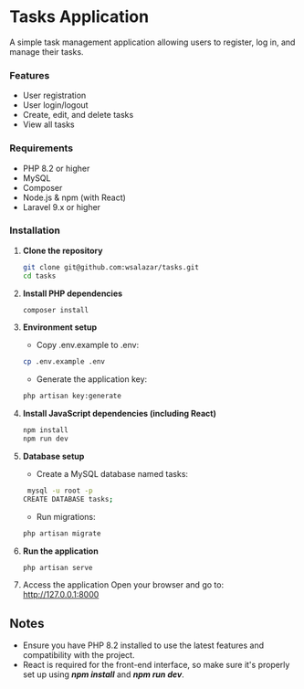 # Tasks Application

A simple task management application allowing users to register, log in, and manage their tasks.

### Features

- User registration
- User login/logout
- Create, edit, and delete tasks
- View all tasks

### Requirements

- PHP 8.2 or higher
- MySQL
- Composer
- Node.js & npm (with React)
- Laravel 9.x or higher

### Installation

1. **Clone the repository**
   ```bash
   git clone git@github.com:wsalazar/tasks.git
   cd tasks
2. **Install PHP dependencies**
    ```bash
   composer install
3. **Environment setup**
   - Copy .env.example to .env:
   ```bash
   cp .env.example .env
   ```
   - Generate the application key:
   ```bash
   php artisan key:generate
4. **Install JavaScript dependencies (including React)**
    ```bash
   npm install
   npm run dev

5. **Database setup**
   - Create a MySQL database named tasks:
    ```bash
     mysql -u root -p
    CREATE DATABASE tasks;
   ```
   - Run migrations:
   ```bash
   php artisan migrate
6. **Run the application**
   ```bash
   php artisan serve
   ```

7. Access the application Open your browser and go to: http://127.0.0.1:8000

## Notes ##
- Ensure you have PHP 8.2 installed to use the latest features and compatibility with the project.
- React is required for the front-end interface, so make sure it's properly set up using ***npm install*** and ***npm run dev***.





